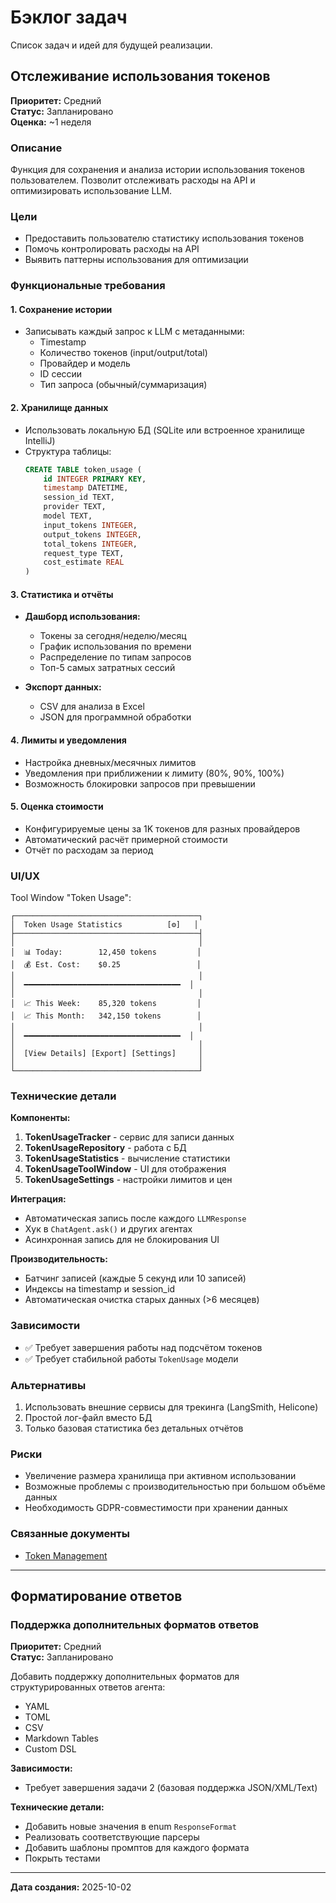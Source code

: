 # Бэклог задач

Список задач и идей для будущей реализации.

## Отслеживание использования токенов

**Приоритет:** Средний  
**Статус:** Запланировано  
**Оценка:** ~1 неделя

### Описание
Функция для сохранения и анализа истории использования токенов пользователем. Позволит отслеживать расходы на API и оптимизировать использование LLM.

### Цели
- Предоставить пользователю статистику использования токенов
- Помочь контролировать расходы на API
- Выявить паттерны использования для оптимизации

### Функциональные требования

#### 1. Сохранение истории
- Записывать каждый запрос к LLM с метаданными:
  - Timestamp
  - Количество токенов (input/output/total)
  - Провайдер и модель
  - ID сессии
  - Тип запроса (обычный/суммаризация)

#### 2. Хранилище данных
- Использовать локальную БД (SQLite или встроенное хранилище IntelliJ)
- Структура таблицы:
  ```sql
  CREATE TABLE token_usage (
      id INTEGER PRIMARY KEY,
      timestamp DATETIME,
      session_id TEXT,
      provider TEXT,
      model TEXT,
      input_tokens INTEGER,
      output_tokens INTEGER,
      total_tokens INTEGER,
      request_type TEXT,
      cost_estimate REAL
  )
  ```

#### 3. Статистика и отчёты
- **Дашборд использования:**
  - Токены за сегодня/неделю/месяц
  - График использования по времени
  - Распределение по типам запросов
  - Топ-5 самых затратных сессий

- **Экспорт данных:**
  - CSV для анализа в Excel
  - JSON для программной обработки

#### 4. Лимиты и уведомления
- Настройка дневных/месячных лимитов
- Уведомления при приближении к лимиту (80%, 90%, 100%)
- Возможность блокировки запросов при превышении

#### 5. Оценка стоимости
- Конфигурируемые цены за 1K токенов для разных провайдеров
- Автоматический расчёт примерной стоимости
- Отчёт по расходам за период

### UI/UX

Tool Window "Token Usage":
```
┌─────────────────────────────────────────┐
│  Token Usage Statistics          [⚙️]   │
├─────────────────────────────────────────┤
│                                         │
│  📊 Today:        12,450 tokens         │
│  💰 Est. Cost:    $0.25                 │
│                                         │
│  ━━━━━━━━━━━━━━━━━━━━━━━━━━━━━━━━━━━  │
│                                         │
│  📈 This Week:    85,320 tokens         │
│  📈 This Month:   342,150 tokens        │
│                                         │
│  ━━━━━━━━━━━━━━━━━━━━━━━━━━━━━━━━━━━  │
│                                         │
│  [View Details] [Export] [Settings]     │
│                                         │
└─────────────────────────────────────────┘
```

### Технические детали

**Компоненты:**
1. **TokenUsageTracker** - сервис для записи данных
2. **TokenUsageRepository** - работа с БД
3. **TokenUsageStatistics** - вычисление статистики
4. **TokenUsageToolWindow** - UI для отображения
5. **TokenUsageSettings** - настройки лимитов и цен

**Интеграция:**
- Автоматическая запись после каждого `LLMResponse`
- Хук в `ChatAgent.ask()` и других агентах
- Асинхронная запись для не блокирования UI

**Производительность:**
- Батчинг записей (каждые 5 секунд или 10 записей)
- Индексы на timestamp и session_id
- Автоматическая очистка старых данных (>6 месяцев)

### Зависимости
- ✅ Требует завершения работы над подсчётом токенов
- ✅ Требует стабильной работы `TokenUsage` модели

### Альтернативы
1. Использовать внешние сервисы для трекинга (LangSmith, Helicone)
2. Простой лог-файл вместо БД
3. Только базовая статистика без детальных отчётов

### Риски
- Увеличение размера хранилища при активном использовании
- Возможные проблемы с производительностью при большом объёме данных
- Необходимость GDPR-совместимости при хранении данных

### Связанные документы
- [Token Management](./features/token-management.md)

---

## Форматирование ответов

### Поддержка дополнительных форматов ответов
**Приоритет:** Средний  
**Статус:** Запланировано

Добавить поддержку дополнительных форматов для структурированных ответов агента:
- YAML
- TOML
- CSV
- Markdown Tables
- Custom DSL

**Зависимости:**
- Требует завершения задачи 2 (базовая поддержка JSON/XML/Text)

**Технические детали:**
- Добавить новые значения в enum `ResponseFormat`
- Реализовать соответствующие парсеры
- Добавить шаблоны промптов для каждого формата
- Покрыть тестами

---

**Дата создания:** 2025-10-02
